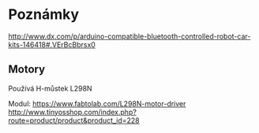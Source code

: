 # Poznámky #

http://www.dx.com/p/arduino-compatible-bluetooth-controlled-robot-car-kits-146418#.VErBcBbrsx0

## Motory

Používá H-můstek L298N

Modul: 
	https://www.fabtolab.com/L298N-motor-driver
	http://www.tinyosshop.com/index.php?route=product/product&product_id=228